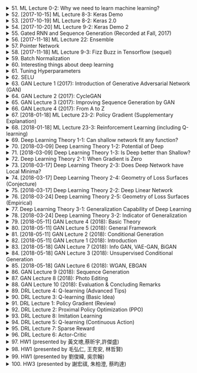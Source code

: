 <details>
<summary>51. ML Lecture 0-2: Why we need to learn machine learning?</summary><br>

<a href="https://www.youtube.com/watch?v=On1N8u1z2Ng" target="_blank">
    <img src="https://img.youtube.com/vi/On1N8u1z2Ng/maxresdefault.jpg" 
        alt="[Youtube]" width="200">
</a>


</details>

<details>
<summary>52. [2017-10-15] ML Lecture 8-3: Keras Demo</summary><br>

<a href="https://www.youtube.com/watch?v=L8unuZNpWw8" target="_blank">
    <img src="https://img.youtube.com/vi/L8unuZNpWw8/maxresdefault.jpg" 
        alt="[Youtube]" width="200">
</a>

# 文章整理：人工智慧深度學習入門與挑戰

## 核心主題
- **深度學習入門**：文章主要介紹了深度學習的基本概念和應用，特別是通過手寫數字辨識的簡單案例來展示深度學習的實際操作。
- **Keras框架簡介**：使用Keras框架搭建神經網路模型，強調其易用性和快速開發的特點。

## 主要觀念
1. **深度學習的核心價值**：
   - 深度學習適合處理大型數據集和複雜模式識別任務。
   - 通過多層神經網路結構，能夠自動提取高級特徵。

2. **Keras框架優勢**：
   - 簡單易用：提供高級API，降低深度學習門檻。
   - 快速開發：適合快速原型設計和 experimentation。

3. **手寫數字辨識案例**：
   - 使用MNIST數據集進行訓練和評估。
   - 展示了模型搭建、訓練和評價的基本流程。

## 問題原因
1. **初學者常見挑戰**：
   - 模型表現不佳：最初模型的驗證accuracy僅為10%，接近隨機猜測水平。
   - 網路結構設計不合理：初始模型深度不足，層數過少。
   - 調參困難：學習率、:hidden_units等超參數選擇不當。

2. **常見錯誤與局限**：
   - 忽略正則化：導致模型過擬合或欠擬合。
   - 網路結構設計不合理：層數不足，影響模型表達能力。
   - 評估方法不科學：未使用交叉驗證等更可靠的評估值。

## 解決方法
1. **改善網路結構**：
   - 增加隱藏層數，提升模型深度。
   - 使用Batch Normalization等技術優化訓練過程。

2. **合理調參**：
   - 選擇適當的學習率和(hidden_units)。
   - 引入Dropout等正則化方法防止過擬合。

3. **科學評估**：
   - 使用交叉驗證等更可靠的模型評估值。
   - 仔細分析損失函數變化，確保模型訓練效果。

## 結論
1. **深度學習的潛力與挑戰**：
   - 深度學習在模式識別領域具有巨大潛力。
   - 初學者需要克服技術門檻和實踐經驗不足等困難。

2. **持續改進建議**：
   - 開始於簡單案例，逐步掌握核心概念。
   - 多進行 experimentation，累積調參經驗。
   - 學習更先進的模型架構和訓練技巧。

3. **未來學習方向**：
   - 探索更複雜的模型結構，如卷積神經網路（CNN）。
   - 學習深度學習的理論基礎，如Optimizer、Activation Function等。
   - 練習實際項目，提升問題分析和解決能力。
</details>

<details>
<summary>53. [2017-10-19] ML Lecture 8-2: Keras 2.0</summary><br>

<a href="https://www.youtube.com/watch?v=5BJDJd-dzzg" target="_blank">
    <img src="https://img.youtube.com/vi/5BJDJd-dzzg/maxresdefault.jpg" 
        alt="[Youtube]" width="200">
</a>

### 小節歸納

#### 核心主題
- 神經網路在手寫數字辨識中的應用。
- 使用 Keras 搭建和訓練神經網路模型。

#### 主要觀念
1. **模型結構**：
   - 使用多層感知機（MLP）架構，包含輸入層、隱藏層和輸出層。
   - 輸入層接受 784 維向量（28x28 圖像），輸出層有 10 個神經元對應 0-9 的數字。

2. **訓練過程**：
   - 使用訓練數據（training data）進行模型訓練。
   - 訓練目標是使模型學習到將 입력向量映射到正確的數字標籤。

3. **數據表示**：
   - 輸入數據為一維向量，大小為 (number of examples, 784)。
   - 標籤數據為獨熱編碼（one-hot encoding），大小為 (number of examples, 10)，每個樣本只有一個位置為 1，對應其數字類別。

#### 問題原因
- 手寫數字辨識需要模型學習複雜的圖像特徵。
- 需要確保模型能夠有效地從數據中提取這些特徵並分類。

#### 解決方法
1. **模型設計**：
   - 選擇合適的神經網路架構，如多層感知機（MLP）。
   - 使用適當的激活函數（如ReLU）和損失函數（如交叉熵損失）。

2. **數據預處理**：
   - 將圖像展平為一維向量。
   - 將標籤轉換為獨熱編碼格式以適應模型輸出。

3. **訓練與評估**：
   - 使用訓練數據進行模型訓練，並定期評估模型在測試數據上的表現。
   - 通過損失值和 accuracy 等指標來衡量模型性能。

#### 優化方式
1. **超參數調優**：
   - 選擇合適的學習率（learning rate）。
   - 調整神經網路層數和 neurons 數量以優化模型性能。

2. **正則化技術**：
   - 使用正規化或dropout來防止過度擬合。

3. **數據增強**：
   - 對訓練數據進行 augmentation（如旋轉、翻轉）以增加數據多樣性，提升模型泛化能力。

#### 結論
- 通過適當的模型設計和數據處理，神經網路能夠有效完成手寫數字辨識任務。
- 模型在訓練後可以儲存起來，用於實際應用中的預測。
- 使用evaluation和predict功能可分別評估模型性能和進行線上預測。
</details>

<details>
<summary>54. [2017-10-20] ML Lecture 9-2: Keras Demo 2</summary><br>

<a href="https://www.youtube.com/watch?v=Ky1ku1miDow" target="_blank">
    <img src="https://img.youtube.com/vi/Ky1ku1miDow/maxresdefault.jpg" 
        alt="[Youtube]" width="200">
</a>

### 核心主題：人工智慧模型在MNIST數據集上的訓練與優化

---

#### 主要觀念：
1. **模型結構**：使用簡單的神經網路結構（如多層感知機）來處理MNIST手寫數字分類任務。
2. **數據特性**：MNIST數據集具有平衡且清潔的特徵，適合用於示範基本的人工智慧技術。
3. **性能指標**：模型在訓練集和測試集上的正確率用於評估其泛化能力。

---

#### 問題原因：
1. **過度擬合（Overfitting）**：模型在訓練數據上表現極佳，但在測試數據上性能大幅下降。
2. **不平衡的訓練與測試性能**：訓練集和測試集之間存在性能 mismatch，表明模型缺乏泛化能力。

---

#### 解決方法：
1. **正規化技術（Dropout）**：
   - 在隱藏層後加入_dropout_層，以降低過度擬合的可能性。
   - Dropout rate設置為0.7，用於限制_neurons_的相關性並提升模型的泛化能力。

2. **優化算法（AdamOptimizer）**：
   - 使用Adam優化器加速訓練過程，提高學習效率。
   - 相對於常規SGD，Adam在訓練初期階段顯著提升了性能。

3. **數據增強（加入Noise）**：
   - 在測試數據上故意添加隨機噪聲，用於模擬真實世界中的數據不確定性。
   - 通過此方法評估模型的魯棒性。

---

#### 優化方式：
1. **學習率調整**：在訓練過程中動態調整 learning rate，以平衡收斂速度和穩定性。
2. **	layer size 設計**：適當增加隱藏層大小，提升模型 capacity。
3. **批量規範化（Batch Normalization）**：在某些情況下可進一步優化模型性能。

---

#### 結論：
1. 適當引入_dropout_技術可以有效降低過度擬合，但會稍微影響訓練過程中的性能。
2. 使用Adam優化器顯著提升了training efficiency和model generalizability。
3. 模型在加入_noise_後的測試數據上表現有所提升，但仍需進一步優化以達到更好的 robustness。

---

#### 總結：
本文通過實驗展示了多種常見的人工智慧技術在MNIST分類任務中的應用效果。結果表明，結合_dropout_、AdamOptimizer和數據增強等方法可以有效改善模型性能，但依然需要根據具體任務需求進一步調優。
</details>

<details>
<summary>55. Gated RNN and Sequence Generation (Recorded at Fall, 2017)</summary><br>

<a href="https://www.youtube.com/watch?v=T8mGfIy9dWM" target="_blank">
    <img src="https://img.youtube.com/vi/T8mGfIy9dWM/maxresdefault.jpg" 
        alt="[Youtube]" width="200">
</a>


</details>

<details>
<summary>56. [2017-11-18] ML Lecture 22: Ensemble</summary><br>

<a href="https://www.youtube.com/watch?v=tH9FH1DH5n0" target="_blank">
    <img src="https://img.youtube.com/vi/tH9FH1DH5n0/maxresdefault.jpg" 
        alt="[Youtube]" width="200">
</a>

### 文章整理： ensemble methods in machine learning

#### 1. 核心主題
- **Ensemble Learning**: 利用多個學習器（模型）的集體智慧來提升整體性能。
- **STACKING、BOOSTING、BAGGING**等集成技術在機器學習中的應用。

#### 2. 主要觀念
- **STACKING (堆疊)**:
  - 將多個基模型的輸出作為高級模型的輸入，形成分層結構。
  - 基模型可以是任何類型的學習器，如 Decision Trees、Neural Networks 等。
  - 最後一層通常使用簡單的分類器（如 Logistic Regression）來整合各基模型的結果。

- **BOOSTING**:
  - 通過迭代提升弱學習器的性能，最終形成強大learner。
  - 每次迭代根據前一次分類錯誤的樣本調整權重，逐步改進模型。
  - Adaboost 是一種常見的Boosting算法。

- **BAGGING (包裝)**:
  - 使用_bootstrapping_技術生成多個訓練數據集，並基於每個數據集訓練一個基模型。
  - 最後通過投票或平均的方式來決定最終結果。
  - 主要用於降低過度擬合和提升模型的泛化能力。

#### 3. 問題與挑戰
- **Base Learners 的性能**:
  - 基模型可能存在性能差異，甚至有些模型可能表現不佳或完全失效。
  
- **數據分配問題**:
  - 在STACKING中，若基模型過度擬合訓練數據，可能影響最終分類器的性能。

#### 4. 解決方法與優化方式
- **STACKING 的改進**:
  - 將訓練數據集分為多個部分，一部分用於訓練基模型，另一部分用於訓練最終的整合分類器。
  - 這樣可以避免最終分類器過度依賴基模型的性能。

- **BOOSTING 的優化**:
  - 確定適當的學習速率（learning rate）和弱learner數量，防止模型過度擬合。
  - 使用正規化技術來控制模型複雜度。

- **BAGGING 的改進**:
  - 增加訓練數據集的多樣性，確保每個基模型都能夠捕獲不同的特徵信息。
  - 結合其他集成方法（如STACKING）進一步提升性能。

#### 5. 啟發與結論
- **Adaboost 的啟示**:
  - Adaboost 可以被看作是一種Gradient Descent算法，通過反覆調整模型權重來最優化解題。
  
- **STACKING 的實用性**:
  - 在多團隊或多模型的情況下，STACKING 可以有效整合各個模型的結果，提升整體性能。
  
- **ensemble方法的靈活性**:
  - 集成學習方法具有高度的靈活性，可以根據不同的任務和數據特性進行調整和優化。

#### 6. 總結
Ensemble Learning 是機器學習中一項重要的技術，通過將多個基模型的結果整合起來，往往能夠顯著提升模型的性能和泛化能力。STACKING、BOOSTING 和 BAGGING 分別從不同角度提供了有效的集成方案，而 Adaboost 則展示了如何通過.gradient descent的方式來優化ensemble模型。STACKING 的實用性在於它可以有效地整合各個模型的結果，特別是在團隊合作或多模型的情況下，這對於提升最終性能具有重要意義。
</details>

<details>
<summary>57. Pointer Network</summary><br>

<a href="https://www.youtube.com/watch?v=VdOyqNQ9aww" target="_blank">
    <img src="https://img.youtube.com/vi/VdOyqNQ9aww/maxresdefault.jpg" 
        alt="[Youtube]" width="200">
</a>


</details>

<details>
<summary>58. [2017-11-18] ML Lecture 9-3: Fizz Buzz in Tensorflow (sequel)</summary><br>

<a href="https://www.youtube.com/watch?v=F1vek6ULo9w" target="_blank">
    <img src="https://img.youtube.com/vi/F1vek6ULo9w/maxresdefault.jpg" 
        alt="[Youtube]" width="200">
</a>

### 核心主題
- 人工智慧在Fizz Buzz問題上的應用。
- 探討深度學習模型在模式識別任務中的表現。

### 主要觀念
1. **硬訓練（Hard Training）**：指將看似不能訓練的任務通過訓練方法來實現。
2. **Fizz Buzz задача**：一個簡單的程式問題，要求根據數字的整除性輸出特定字符串。
3. **深度學習模型**：使用TensorFlow和神經網絡架構解決Fizz Buzz問題。

### 問題原因
- 原始模型（10個輸入單元、100個隱藏層單元）在訓練集上的準確率僅爲76%，未能有效擬合數據。
- 模型的容量不足，無法充分學習複雜的模式。

### 解決方法
1. **增加網絡容量**：將隱藏層單元數從100增加到1000，提升模型的學習能力。
2. **調整訓練參數**：使用Adam優化器和Softmax激活函數，確保模型能夠更好地擬合數據。

### 優化方式
- 通過增加網絡層數或單元數來提高模型的複雜度，使其能夠捕捉更細微的數據特徵。
- 使用適當的訓練策略（如交叉驗證）進一步優化模型性能。

### 結論
1. **初始模型表現有限**：原始深度學習模型在處理Fizz Buzz問題時表現出較低的準確率，表明其結構可能過於簡單。
2. **網絡容量的重要性**：通過增加隱藏層單元數，模型能夠顯著提升準確率至100%，證明了網絡容量對任務適應性的影響。
3. **深度學習的有效性**：儘管看似簡單的任務可以通過複雜的模型解決，但選擇合適的架構和參數是關鍵。

### 參考資料
- 文章提供了一個使用TensorFlow實現的簡單神經網絡結構，展示了如何通過調整模型結構來提高性能。
</details>

<details>
<summary>59. Batch Normalization</summary><br>

<a href="https://www.youtube.com/watch?v=BZh1ltr5Rkg" target="_blank">
    <img src="https://img.youtube.com/vi/BZh1ltr5Rkg/maxresdefault.jpg" 
        alt="[Youtube]" width="200">
</a>


</details>

<details>
<summary>60. Interesting things about deep learning</summary><br>

<a href="https://www.youtube.com/watch?v=1KElr75pHdQ" target="_blank">
    <img src="https://img.youtube.com/vi/1KElr75pHdQ/maxresdefault.jpg" 
        alt="[Youtube]" width="200">
</a>


</details>

<details>
<summary>61. Tuning Hyperparameters</summary><br>

<a href="https://www.youtube.com/watch?v=kyX29rUntjM" target="_blank">
    <img src="https://img.youtube.com/vi/kyX29rUntjM/maxresdefault.jpg" 
        alt="[Youtube]" width="200">
</a>


</details>

<details>
<summary>62. SELU</summary><br>

<a href="https://www.youtube.com/watch?v=1WPjVpwJ88I" target="_blank">
    <img src="https://img.youtube.com/vi/1WPjVpwJ88I/maxresdefault.jpg" 
        alt="[Youtube]" width="200">
</a>


</details>

<details>
<summary>63. GAN Lecture 1 (2017): Introduction of Generative Adversarial Network (GAN)</summary><br>

<a href="https://www.youtube.com/watch?v=G0dZc-8yIjE" target="_blank">
    <img src="https://img.youtube.com/vi/G0dZc-8yIjE/maxresdefault.jpg" 
        alt="[Youtube]" width="200">
</a>


</details>

<details>
<summary>64. GAN Lecture 2 (2017): CycleGAN</summary><br>

<a href="https://www.youtube.com/watch?v=9N_uOIPghuo" target="_blank">
    <img src="https://img.youtube.com/vi/9N_uOIPghuo/maxresdefault.jpg" 
        alt="[Youtube]" width="200">
</a>


</details>

<details>
<summary>65. GAN Lecture 3 (2017): Improving Sequence Generation by GAN</summary><br>

<a href="https://www.youtube.com/watch?v=Adi54-wp8Qk" target="_blank">
    <img src="https://img.youtube.com/vi/Adi54-wp8Qk/maxresdefault.jpg" 
        alt="[Youtube]" width="200">
</a>


</details>

<details>
<summary>66. GAN Lecture 4 (2017):  From A to Z</summary><br>

<a href="https://www.youtube.com/watch?v=dFwesaqC_Wo" target="_blank">
    <img src="https://img.youtube.com/vi/dFwesaqC_Wo/maxresdefault.jpg" 
        alt="[Youtube]" width="200">
</a>


</details>

<details>
<summary>67. [2018-01-18] ML Lecture 23-2: Policy Gradient (Supplementary Explanation)</summary><br>

<a href="https://www.youtube.com/watch?v=y8UPGr36ccI" target="_blank">
    <img src="https://img.youtube.com/vi/y8UPGr36ccI/maxresdefault.jpg" 
        alt="[Youtube]" width="200">
</a>

### 文章重點整理

#### 核心主題
文章圍繞強化學習（Reinforcement Learning）中的策略梯度方法展開討論，特別是將強化學習問題轉化為分類問題進行處理的方式。

#### 主要觀念
1. **策略梯度方法**：通過最大化期望獎賞來更新策略網絡參數。
2. **分類問題的轉化**：將強化學習中的每個狀態-行動對視為一筆分類數據，並給其加權.reward(τⁿ)。
3. **批量訓練與在線訓練**：強調了強化學習中數據收集和模型訓練的反覆迭代特性。

#### 問題原因
1. **\data dependencies**: 狡猾的策略網絡可能過早鎖定優行動，影響探索效率。
2. **\data imbalance**: 不同獎賞值的數據對模型更新的影響不均衡。

#### 解決方法
1. **加權分類**：將每筆數據按其reward值進行加權，以反映其重要性。
2. **批量訓練**：定期收集數據後集中訓練模型，避免\data dependencies並提高學習效率。

#### 優化方式
1. **_reward weighting**: 根據獎勵值調整數據的影響力，確保高獎勵數據對模型更新起更大作用。
2. **_data augmentation**: 通過複製數據來增加低獎勵數據的代表性，平衡數據分布。

#### 理論支持
- **策略梯度**：利用概率梯度法最大化期望獎賞。
- **分類框架**：將強化學習問題重新表述為加權分類任務，借鑒分類算法進行處理。

#### 實現方法
1. **數據收集**: 在每一個_episode_中收集狀態和行動對，並記錄相應的_reward_值。
2. **數據加權**: 對每筆數據按照其_reward_值進行加權。
3. **模型訓練**: 使用加權數據批量訓練策略網絡，然後再利用更新後的網絡進行新一輪數據收集。

#### 結論
1. **方法可行性**：將強化學習問題轉化為分類問題是可行的，並且可以利用現有的深度學習框架（如Keras）實現。
2. **優勢**: 通過加權和批量訓練，可以有效提高策略網絡的學習效率和性能。
3. **挑戰**: 強化學習需要反覆迭代數據收集和模型訓練，這增加了計算開銷，但現代計算資源可以充分支撐其實現。

---

### 總結
文章提出了一種將強化學習問題轉化為加權分類問題的方法，詳細探討了其核心思想、實現步驟及優化策略。該方法利用現有深度學習框架，通過數據加權和批量訓練提高了學習效率，展示了強化學習在實際應用中的可行性和有效性。
</details>

<details>
<summary>68. [2018-01-18] ML Lecture 23-3: Reinforcement Learning (including Q-learning)</summary><br>

<a href="https://www.youtube.com/watch?v=2-JNBzCq77c" target="_blank">
    <img src="https://img.youtube.com/vi/2-JNBzCq77c/maxresdefault.jpg" 
        alt="[Youtube]" width="200">
</a>

### 文章整理：Inverse Reinforcement Learning（逆向強化學習）及其應用

#### 一、核心主題
- **逆向強化學習**：通過觀察專家的行爲，推斷出獎勵函數，並指導智能體學習最優策略。
- **GAN類比**：將逆向強化學習與生成對抗網絡（GAN）進行類比，解釋其工作原理。

#### 二、主要觀念
1. **專家行爲的利用**：
   - 專家通過與環境互動產生軌跡（trajectory），這些軌跡反映了專家的決策策略。
2. **獎勵函數的學習**：
   - 獎勵函數的設計目標是使得專家的行爲得分高於智能體，類似於「先射箭，再畫靶」的過程。
3. **智能體的改進**：
   - 智能體基於學習到的獎勵函數不斷調整自身行爲，以最大化獎勵分數。

#### 三、問題原因
- **獎勵函數的缺失**：傳統強化學習需要明確的獎勵函數，但在許多實際場景中難以定義。
- **專家行爲的複雜性**：專家行爲可能涉及複雜的策略和決策過程，直接模擬或複製具有挑戰性。

#### 四、解決方法
1. **逆向強化學習框架**：
   - 通過觀察專家的行爲軌跡，推斷出獎勵函數。
2. **GAN類比的應用**：
   - 將智能體（actor）與生成器（generator）、獎勵函數與判別器（discriminator）進行對應，利用對抗訓練的方法改進智能體行爲。

#### 五、優化方式
1. **迭代優化**：
   - 不斷更新獎勵函數和智能體策略，使得智能體的行爲逐步逼近專家水平。
2. **反饋機制**：
   - 利用獎勵函數的反饋，指導智能體調整行爲，確保其得分低於專家。

#### 六、結論
- 逆向強化學習提供了一種有效的替代方法，特別是在無法明確定義獎勵函數的情況下。
- 通過與GAN的類比，展示了該方法在實際應用中的潛力和可行性。
- 結合專家行爲數據和迭代優化過程，可以有效提升智能體的學習效果。

#### 七、附錄
- **圖表建議**：
  - 添加GAN和逆向強化學習的工作流程圖，以清晰展示其相似性。
  - 添加伯克利研究團隊的實驗結果圖表，展示逆向強化學習在機器人行爲學習中的應用效果。
</details>

<details>
<summary>69. Deep Learning Theory 1-1: Can shallow network fit any function?</summary><br>

<a href="https://www.youtube.com/watch?v=KKT2VkTdFyc" target="_blank">
    <img src="https://img.youtube.com/vi/KKT2VkTdFyc/maxresdefault.jpg" 
        alt="[Youtube]" width="200">
</a>


</details>

<details>
<summary>70. [2018-03-09] Deep Learning Theory 1-2: Potential of Deep</summary><br>

<a href="https://www.youtube.com/watch?v=FN8jclCrqY0" target="_blank">
    <img src="https://img.youtube.com/vi/FN8jclCrqY0/maxresdefault.jpg" 
        alt="[Youtube]" width="200">
</a>

### 清理與分析文章重點

此篇文章主要探討深度學習（Deep Learning）與淺層學習（Shallow Learning）在函數擬合（Function Fitting）任務中的差異。文章通過具體案例與理論分析，展示了深度網絡在特定情況下的優勢，並引發對淺層網絡能力的反思。

---

### 核心主題

- **深度學習 vs. 樺層學習**  
  探討深度網絡與淺層網絡在函數擬合任務中的性能差異。
  
- **函數擬合問題**  
  研究如何通過不同架構的神經網絡來實現對特定函數（如二次函數）的逼近。

---

### 主要觀念

- **淺層網絡的局限性**  
  淺層網絡在擬合某些複雜函數時，需要大量的神經元（_neurons_），其數量與誤差呈反比關係。例如，在擬合 \( y = x^2 \) 的情況下，淺層網絡所需的神經元數量為 \( O(1/\sqrt{\epsilon}) \)，其中 \( \epsilon \) 是可接受的誤差。

- **深度網絡的優勢**  
  深度網絡通過多層疊加（_stacked layers_）的方式，能夠用更少的參數實現對同一函數的逼近。例如，在同樣的任務中，深度網絡所需的神經元數量為 \( O(\log(1/\sqrt{\epsilon})) \)，比淺層網絡效率更高。

- **理論與實踐的差距**  
  文章指出，上述分析主要是基於理論上的構造方法（_constructive methods_），並不代表實際訓練中淺層網絡的最佳性能。可能存在某些情況下，淺層網絡也能夠高效地完成任務。

---

### 問題原因

- **淺層網絡的能力限制**  
  淺層網絡在處理非線性函數時，需要大量的隱藏層（_hidden layers_）來逼近目標函數，這導致其參數需求量大，計算成本高。

- **深度網絡的 expressive power**  
  深度網絡通過多層疊加增強了表示能力（_expressive power_），能夠用更少的參數實現對複雜函數的擬合。

---

### 解決方法

- **理論分析**  
  通過信息論（_information theory_）與逼近論（_approximation theory_）等工具，分析不同網絡架構在函數擬合任務中的表現。

- **實驗驗證**  
  需要進一步的實驗來驗證淺層網絡在最佳狀態下是否能夠超越深度網絡。

---

### 優化方式

- **網絡架構優化**  
  設計更高效的 network architectures，如使用卷積神經網絡（_CNNs_）或圖 neural networks（_GNNs_），來進一步提升淺層網絡的性能。

- **訓練算法改進**  
  研究更有效的訓練方法（如遷移學習 _transfer learning_ 或自監督學習 _self-supervised learning_），以幫助淺層網絡更好地逼近目標函數。

---

### 結論

- **深度網絡的優越性**  
  在理論上，深度網絡在某些任務中能夠用更少的參數實現更高的精度。例如，在擬合二次函數的情況下，深度網絡所需的神經元數量比淺層網絡少得多。

- **淺層網絡的潛力**  
  雖然目前的分析顯示淺層網絡在某些情況下表現較差，但不能排除其在最佳訓練策略下的優異性能。未來的研究應該更加注重淺層網絡的最佳化與實際應用。

- **進一步研究方向**  
  接下來需要通過實驗來驗證淺層網絡在最佳狀態下的能力，並探索如何通過網絡架構與算法的改進來彌平深度與淺層網絡之間的性能差距。
</details>

<details>
<summary>71. [2018-03-09] Deep Learning Theory 1-3: Is Deep better than Shallow?</summary><br>

<a href="https://www.youtube.com/watch?v=qpuLxXrHQB4" target="_blank">
    <img src="https://img.youtube.com/vi/qpuLxXrHQB4/maxresdefault.jpg" 
        alt="[Youtube]" width="200">
</a>

# 文章重點整理

## 核心主題  
文章探討深度_learning_（Deep Learning）相對於淺層_learning_（Shallow Learning）在模型訓練和函數擬合方面的優勢，特別是在處理複雜 함수時的表現差異。

---

## 主要觀念  
1. **深度與淺層學習的對比**：  
   - 深度學習模型具有多個隱藏層，能夠捕獲數據中的高級特徵。  
   - 淺層學習模型通常只有一到兩層，擬合能力有限，特別是在處理非線性複雜 함수時表現不佳。  

2. **函數擬合能力**：  
   - 深度學習在擬合高度非線性和結構化的數據時具有顯著優勢。  
   - 淺層學習在簡單的線性或低複雜度函數上表現足夠，但面對高維或高曲率數據時效果有限。

3. **實驗結果**：  
   - 使用淺層網絡（如兩層）擬合球狀數據集時，無論寬度如何增加，模型性能改善不明顯。  
   - 深度網絡（如三層）即使在窄.Width下也能有效降低錯誤率。

---

## 問題原因  
1. **函數複雜性**：  
   - 淺層學習模型無法有效表達高維或高度非線性的數據結構，導致擬合能力受限。  

2. **模型容量限制**：  
   - 淺層網絡的深度不足，限制了其捕獲數據中多級特徵的能力。  

---

## 解決方法  
1. **增加網絡深度**：  
   - 使用更深的網絡架構（如三層及以上）來提高模型表達能力。  

2. **適當調整網絡寬度**：  
   - 在確保深度的前提下，合理設計網絡寬度以平衡計算資源和模型性能。  

3. **利用 compositional structure**：  
   - 針對具有 compositional（組合式）結構的函數，深度學習能更有效地表達其特性。  

---

## 結論  
1. 深度學習在擬合複雜函數時具備顯著優勢，尤其是在數據具有高維或高度非線性特性時。  
2. 淺層學習適合簡單的線性或低複雜度任務，但無法有效處理更複雜的數據模式。  
3. 深度學習模型的性能提升往往伴隨著深度的增加和適當的寬度設計。  

---

## 優化方式  
1. **網絡架構設計**：選擇合適的深度和.Width來平衡模型容量與計算效率。  
2. **數據特性分析**：根據數據的複雜性（如高維、曲率等）選擇適合的學習方法。  
3. **實驗驗證**：通過實驗驗證不同網絡架構在特定任務中的性能表現，以指導模型設計。  

--- 

以上為文章的核心內容整理，強調了深度學習在函數擬合方面的優越性及其應用條件。
</details>

<details>
<summary>72. Deep Learning Theory 2-1: When Gradient is Zero</summary><br>

<a href="https://www.youtube.com/watch?v=XSdkBG6Vvr0" target="_blank">
    <img src="https://img.youtube.com/vi/XSdkBG6Vvr0/maxresdefault.jpg" 
        alt="[Youtube]" width="200">
</a>


</details>

<details>
<summary>73. [2018-03-17] Deep Learning Theory 2-3: Does Deep Network have Local Minima?</summary><br>

<a href="https://www.youtube.com/watch?v=NmelPQkUark" target="_blank">
    <img src="https://img.youtube.com/vi/NmelPQkUark/maxresdefault.jpg" 
        alt="[Youtube]" width="200">
</a>

### 一、核心主題

1. **ReLU 神經網路與深度學習中的局部最小值問題**  
   文章探討了使用 ReLU 濎振函數的神經網路在訓練過程中可能遇到的局部最小值問題，並分析了其原因及影響。

2. **初始化對訓練效果的影響**  
   初期的研究表明，若將神經網路的初始權重設定在 ReLU 函數的「盲點」（即輸出為零的區域），會導致模型無法有效學習，進一步影響訓練效果。

3. **數據分佈與模型容量對局部最小值的影響**  
   文章通過實驗表明，數據分佈的複雜性以及模型參數量的多少會顯著影響訓練過程中是否陷入局部最小值。

### 二、主要觀念

1. **ReLU 函數的特性及其局限性**  
   ReLU 濎振函數在非線性特性和計算效率方面具有優勢，但其「盲點」現象可能導致神經元失效，限制了模型的學習能力。

2. **局部最小值的存在性與影響**  
   在特定的初始化和數據分佈下，深度學習模型容易陷入局部最小值，影響最終的模型性能。

3. **模型過參數化的作用**  
   增加模型的參數量（即過參數化）可以在一定程度上降低陷入局部最小值的概率，提升模型找到全局最優解的可能性。

### 三、問題原因

1. **初始化策略不佳**  
   若初始權重被設定在 ReLU 函數的盲點附近，會導致神經元無法有效地傳遞梯度，妨礙學習過程。

2. **數據分佈的複雜性不足**  
   在簡單的數據分佈下，模型可能缺乏足夠的激勵來逃脫局部最小值，特別是當模型具有多餘參數時。

3. **模型設計與訓練算法的相互作用**  
   模型的架構特性（如深度、非線性）以及訓練算法（如梯度下降）共同作用，導致局部最小值的普遍存在。

### 四、解決方法

1. **改進初始化策略**  
   選擇適合 ReLU 函數的初始化方法（如 He 初始化或 Xavier 初始化），避免初始權重落在盲點附近。

2. **增加模型容量**  
   通過增加神經網路的參數量，使其具有過參數化的特性，降低陷入局部最小值的概率。

3. **優化訓練算法**  
   使用更高效的訓練算法（如 Adam、Adagrad）或引入正規化技術（如 Batch Normalization），提升模型逃脫局部最小值的能力。

### 五、實驗結果與結論

1. **局部最小值的可檢測性**  
   文章通過多次實驗表明，即便在具有多餘參數的情況下，局部最小值依舊可能存在，但其發生的概率顯著降低。

2. **數據分佈的重要性**  
   複雜的數據分佈和足夠的模型容量能夠有效減少訓練過程中陷入局部最小值的可能性。

3. **未來研究方向**  
   亟需建立一套完整的理論框架，用以解釋和預測在不同條件下深度學習模型是否會陷入局部最小值，為實際應用提供指導。
</details>

<details>
<summary>74. [2018-03-17] Deep Learning Theory 2-4: Geometry of Loss Surfaces (Conjecture)</summary><br>

<a href="https://www.youtube.com/watch?v=_VuWvQUMQVk" target="_blank">
    <img src="https://img.youtube.com/vi/_VuWvQUMQVk/maxresdefault.jpg" 
        alt="[Youtube]" width="200">
</a>

---

# 文章分段整理

## 學術主題

1. **深度學習模型的損失表面（Loss Surface）分析**  
   探討深度學習模型在訓練過程中遇到的損失表面特性，包括局部最小值、鞍點等。

2. **多層神經網絡的訓練動力學**  
   研究多層神經網絡在訓練過程中的動力學行爲，特別是優化算法在損失表面上的移動路徑。

3. **全局最優與局部最優的分界**  
   探討深度學習模型是否能夠在足夠大的網絡規模下找到全局最優解，以及鞍點對優化的影響。

---

## 主要觀念

1. **損失表面的特性**  
   - 深度學習模型的損失表面存在大量的局部最小值和鞍點。  
   - 鞍點是優化過程中常見的障礙，可能導致梯度下降算法陷入停滯。

2. **網絡規模對訓練結果的影響**  
   - 網絡規模越大，損失表面的特性越集中，局部最小值的損失值趨於一致。  
   - 大型網絡可能更容易找到接近全局最優的解。

3. **物理模型的類比**  
   - 將深度學習模型與自旋玻璃（Spin-Glass）模型進行類比，試圖通過物理系統的研究成果推斷神經網絡的行爲。

---

## 問題原因

1. **損失表面的複雜性**  
   - 深度學習模型的損失表面存在大量局部最小值和鞍點，增加了優化算法找到全局最優解的難度。

2. **鞍點的影響**  
   - 鞍點是優化過程中的常見障礙，可能導致梯度下降算法陷入停滯或收斂至局部最小值。

3. **早期研究的不足**  
   - 早期研究缺乏嚴格的數學證明，主要依賴於物理模型的類比和假設。

---

## 解決方法

1. **利用大型網絡的特性**  
   - 增加網絡規模，使得損失表面趨向於更集中，從而更容易找到接近全局最優的解。

2. **改進優化算法**  
   - 通過設計新的優化算法（如動量法、Adam等），提升在鞍點附近逃離的能力，加速收斂至更優解。

3. **理論證明與實驗驗證**  
   - 通過數學理論嚴格證明損失表面的特性，並結合實驗驗證，爲深度學習模型的優化提供可靠的指導。

---

## 結論

1. **損失表面的集中性**  
   - 隨着網絡規模的增大，損失表面的特性趨向於更集中，局部最小值的損失值趨於一致。  
   - 這一現象表明大型深度學習模型可能更容易找到接近全局最優解。

2. **理論與實驗的結合**  
   - 通過理論分析和實驗驗證，可以更好地理解深度學習模型的損失表面特性，爲優化算法的設計提供依據。
</details>

<details>
<summary>75. [2018-03-17] Deep Learning Theory 2-2: Deep Linear Network</summary><br>

<a href="https://www.youtube.com/watch?v=0O6nYRC7GeY" target="_blank">
    <img src="https://img.youtube.com/vi/0O6nYRC7GeY/maxresdefault.jpg" 
        alt="[Youtube]" width="200">
</a>

# 文章重點整理

## 核心主題
- **深度線性網絡（Deep Linear Networks）**：探討其在訓練過程中是否存在局部最小值的問題。
- **非凸優化問題**：分析深度學習模型中的非凸特性及其對優化的影響。

## 主要觀念
1. **深度線性網絡的特性**：
   - 深度線性網絡雖然是非凸的，但可以通過特定條件下的證明，確保其不存在「差的鞍點」（poor saddle points），從而保證優化過程的有效性。
   
2. **局部最小值的存在性**：
   - 在深度線性網絡中，儘管模型是非凸的，但通過合理的結構設計和初始化策略，可以避免陷入高維空間中的不良局部極小值。

## 問題原因
- **非凸性帶來的挑戰**：
  - 非凸優化問題可能導致算法在訓練過程中陷入局部最小值或鞍點，影響模型的收斂性和性能。
  
- **深度網絡的複雜結構**：
  - 深度網絡的多層結構容易產生複雜的優化 landscape，包括多種類型的極小值和鞍點，增加了優化的難度。

## 解決方法
1. **初始化策略**：
   - 使用合理的權重初始化方法（如 Xavier 初始化或 He 初始化），避免初始梯度消失或爆炸問題，有助於模型順利收斂。
   
2. **網絡結構設計**：
   - 通過增加網絡層數或調整神經元數量，優化網絡結構，減少不良鞍點的出現。

3. **優化算法的選擇與調優**：
   - 使用Adam、SGD等優化器，並適當調整學習率和動量參數，提高優化過程中的收斂效率。

## 結論
- **深度線性網絡的優勢**：
  - 深度線性網絡在適當的條件下可以避免局部最小值，具有良好的全局優化特性。
  
- **未來研究方向**：
  - 進一步研究非線性深度網絡的優化特性，探索更通用的優化方法和理論框架，以應對實際應用中的複雜問題。
</details>

<details>
<summary>76. [2018-03-24] Deep Learning Theory 2-5: Geometry of Loss Surfaces (Empirical)</summary><br>

<a href="https://www.youtube.com/watch?v=XysGHdNOTbg" target="_blank">
    <img src="https://img.youtube.com/vi/XysGHdNOTbg/maxresdefault.jpg" 
        alt="[Youtube]" width="200">
</a>

### 文章整理：深度學習模型訓練中的動態行為分析

#### 1. 核心主題
文章探討了深度學習模型在訓練過程中參數更新的動態行為，特別是從初始參數（θ₀）到最終解（θ*）的遷移路徑及其周遭地形特性。

#### 2. 主要觀念
- **參數遷移路徑**：在高維空間中，模型訓練通常不會沿直線遷移到達目標點，而是呈現出曲折、迂迴的路徑。
- **局部最小值的存在性**：實驗表明，在某些情況下，可能存在局部最小值，但很難觀察到大量崎嶇地形特徵。
- **解析度與地形結構**：高解析度分析顯示，訓練路徑周圍存在一些高低起伏，暗示局部最小值的可能性。

#### 3. 問題原因
- **高維空間的複雜性**：深度學習模型參數維度高，導致地形結構不易直接觀察。
- **遷移路徑的不規則性**：遷移路徑受到_optimizer_算法（如梯度下降）的影響，可能避開某些崎嶇地形。

#### 4. 解決方法
- **一維分析**：通過投影到某一維度來觀察遷移路徑的平坦性。
- **殘差分析**：引入殘差概念，衡量訓練路徑與目標路徑的偏差。
- **多維度分析**：研究不同初始化條件下的遷移路徑及其地形特徵。

#### 5. 優化方式
- **高解析度分析**：提高解析度以更清晰地觀察地形結構。
- **多網絡深度研究**：探索更深的網絡是否會顯現更多崎嶇地形特徵。

#### 6. 結論
- 深度學習模型訓練路徑通常平坦，局部最小值不易被發現。
- 初步證據表明，某些情況下可能存在局部最小值，但需更高解析度或更深網絡進一步研究。
</details>

<details>
<summary>77. Deep Learning Theory 3-1: Generalization Capability of Deep Learning</summary><br>

<a href="https://www.youtube.com/watch?v=9dtxv4HLq_8" target="_blank">
    <img src="https://img.youtube.com/vi/9dtxv4HLq_8/maxresdefault.jpg" 
        alt="[Youtube]" width="200">
</a>


</details>

<details>
<summary>78. [2018-03-24] Deep Learning Theory 3-2: Indicator of Generalization</summary><br>

<a href="https://www.youtube.com/watch?v=pivB5jEBOQw" target="_blank">
    <img src="https://img.youtube.com/vi/pivB5jEBOQw/maxresdefault.jpg" 
        alt="[Youtube]" width="200">
</a>

# 文章重點整理

## 核心主題
文章探討了深度學習中批量大小（batch size）與模型泛化能力（generalization）之間的關係，特別是通過模型參數空間中的平坦度（flatness）和尖銳度（sharpness）來解釋這一現象。

## 主要觀念
1. **Batch Size的影響**：較大的批量大小可能導致模型在參數空間中找到更尖銳的局部最小值（sharp minima），而較小的批量則傾向於找到更平坦的局部最小值（flat minima）。
2. **平坦度與泛化能力**：較平坦的局部最小值通常對應更好的泛化性能，因爲它們對參數的小變化不太敏感，從而減少了過擬合的風險。
3. **尖銳度與過擬合**：較尖銳的局部最小值可能更容易導致模型過擬合訓練數據，從而降低其在測試數據上的表現。

## 問題原因
1. **Batch Size的選擇**：不當選擇批量大小可能導致模型在優化過程中陷入不理想的局部最小值，影響泛化能力。
2. **Sharpness與Generalization的關係**：傳統觀點認爲平坦的局部最小值更有利於泛化，但 recent research（如文章中提到的倒數第二篇論文）對此提出質疑，指出尖銳的局部最小值也可能具有良好的泛化性能。

## 解決方法
1. **調整Batch Size**：通過適當選擇批量大小，可以在優化過程中找到更平坦的局部最小值，從而提高模型的泛化能力。
2. **Entropy SGD方法**：引入如Entropy SGD等優化算法，旨在引導模型在訓練過程中趨向於尋找更平坦的局部最小值。

## 結論
1. **Batch Size的重要性**：批量大小的選擇對模型的最終性能有顯著影響，需謹慎選擇以平衡訓練效率與泛化能力。
2. **Sharpness與Generalization的再審視**：現有研究表明，尖銳的局部最小值也可能具備良好的泛化能力，因此未來的研究需要重新評估平坦度和尖銳度在泛化中的作用。

## 參考文獻
1. 分析過擬合與不過擬網絡差異的文章。
2. 探討批量大小、尖銳度與泛化能力關係的論文。
3. 提出Entropy SGD方法的文獻。
4. 比較各種指標的綜述文章。
5. 題爲「Sharp Minima Can Generalize for Deep Networks」的研究。

---

以上整理基於文章內容，突出了核心主題、主要觀點、問題根源、解決方案及結論，並引用了相關文獻以支持論述。
</details>

<details>
<summary>79. [2018-05-11] GAN Lecture 4 (2018): Basic Theory</summary><br>

<a href="https://www.youtube.com/watch?v=DMA4MrNieWo" target="_blank">
    <img src="https://img.youtube.com/vi/DMA4MrNieWo/maxresdefault.jpg" 
        alt="[Youtube]" width="200">
</a>

### 一、核心主題

- **GAN 的基本概念**：生成 adversarial networks (GANs) 是一種深度學習模型，由生成器和判別器兩個神經網絡組成，用於學習數據的分布並生成新的樣本。

### 二、主要觀念

1. **Ian Goodfellow 的觀點**：
   - **核心思想**：GAN 的核心在於衡量兩種數據分佈（實際數據分佈和生成器生成的數據分佈）之間的散度（Divergence），判別器的作用是評估生成數據與真實數據的差異。
   - **判別器的功能**：判別器用於計算兩個數據分佈之間的散度，並在訓練過程中逐步優化以最小化這種散度。

2. **Yann LeCun 的觀點**：
   - **核心思想**：GAN 中的判別器用於評價生成樣本的好壞，即用於衡量生成樣本是否接近真實數據分布。
   - **判別器的功能**：判別器不僅用於訓練階段評估生成器的性能，還可以用作後續任務（如分類）的分類器。

### 三、問題原因

- **Ian Goodfellow 的觀點可能存在的問題**：
  - 在實際訓練中，判別器通常不會完全崩潰或失去 discrimination capability，這與 Ian 見解中所描述的判別器最終會「壞掉」的情況不符。
  - 判別器在訓練過程中保留前一階段的參數用於下一階段 training，這在Ian的模型假設下似乎缺乏合理性的解釋。

- **Yann LeCun 的觀點存在的問題**：
  - 將判別器直接用作分類器可能忽略了一些GAN訓練中的復雜性，例如生成器和判別器之間的相互作用可能影響判別器的最終表現。

### 四、解決方法

1. **Ian Goodfellow 観點下的解決方案**：
   - 確保在訓練過程中適當平衡生成器和判別器的更新步驟，以防止判別器過於強大或崩潰。
   - 使用穩定的散度指標（如Wasserstein距離）來衡量數據分佈的差異。

2. **Yann LeCun 観點下的解決方案**：
   - 在GAN訓練結束後，利用已經訓練好的判別器作為預訓練模型，直接用於其他分類任務。
   - 確保在GAN訓練過程中保留判別器的有用特性，使其既能評價生成樣本 quality，又能反映數據分布。

### 五、優化方式

1. **Ian Goodfellow 観點下的優化**：
   - 使用 gradient penalty 等技術來穩定判別器的梯度，避免其過於陡峭或平坦。
   - 在GAN訓練中引入多種指標（如FID score）來全面評估生成數據的質量。

2. **Yann LeCun 観點下的優化**：
   - 在GAN訓練過程中整合過去生成器生成的樣本，用以豐富判別器的訓練數據，提升其性能。
   - 適當調整判別器和生成器的訓練比例，確保兩者協調工作。

### 六、結論

- **Ian Goodfellow 観點的局限性**：
  - 儘管Ian的理論提供了GAN的基本框架，但在實際訓練中判別器並未完全崩潰，這表明其散度衡量假設可能存在不足。

- **Yann LeCun 観點的有效性**：
  - LeCun的觀點更側重於判別器在後續應用中的價值，這與許多研究者在實際操作中將判別器用作分類器的做法相契合。
  
- **綜合見解**：
  GAN 的具體實現和效果可能介於Ian 和 Yann 的兩種觀點之間。判別器的最終作用既包括衡量數據分佈散度，也包括評估生成樣本 quality。在實際訓練中，應該根據具體任務需求和經驗來調整GAN的訓練策略。
</details>

<details>
<summary>80. [2018-05-11] GAN Lecture 5 (2018): General Framework</summary><br>

<a href="https://www.youtube.com/watch?v=av1bqilLsyQ" target="_blank">
    <img src="https://img.youtube.com/vi/av1bqilLsyQ/maxresdefault.jpg" 
        alt="[Youtube]" width="200">
</a>

### 小節一：核心主題  
- 本篇文章探討了在生成模型（Generative Models）中使用不同的分散度指標（Divergence Measures）對生成結果的影響，特別是其與模式崩塌（Mode Collapse）現象的關聯性。  
- 討論了如何通過選擇合適的分散度指標來改善生成模型的性能，並提出了可能的改進方法。

### 小節二：主要觀念  
1. **分散度指標的作用**  
   - 分散度指標（如KL散度、反向KL散度和JS散度）用於衡量兩個概率分佈之間的差異。  
   - 不同的分散度指標會導致生成模型在訓練過程中採取不同的策略，從而影響最終的生成結果。  

2. **傳統GAN的局限性**  
   - 常見的GAN（Generative Adversarial Networks）通常使用JS散度作為目標函數，這可能導致 generator 產生模式崩塌或模式丟失現象。  
   - 例如，JS散度促使 generator 集中於某一個特定模式，而忽視其他潛在模式的存在。  

3. **分散度指標的影響**  
   - 使用不同的分散度指標（如KL散度或反向KL散度）會導致生成模型有不同的優化行為：  
     - KL散度可能促使 generator 產生更分散的分佈，但結果可能模糊。  
     - 反向KL散度則可能導致 generator 集中於某一個模式，進一步加劇模式崩塌。  

### 小節三：問題原因  
- 模式崩塌（Mode Collapse）現象的根本原因是生成模型在優化過程中未能充分探索數據分佈的所有模式。  
- 這可能是由以下因素導致的：  
  1. 選用的分散度指標促使 generator 焦點過於集中於某一部分數據分佈。  
  2. 傅裏葉GAN等模型在訓練過程中缺乏足夠的多樣性來保持生成結果的穩定性。  

### 小節四：解決方法與優化方式  
1. **選擇合適的分散度指標**  
   - 選用能夠平衡模式探索和生成質量的分散度指標，例如特定設計的指標或混合策略。  

2. **多樣性增強方法**  
   - 引入ensemblcing技術：訓練多個 generator 並行工作，每個 generator 能夠捕獲不同的數據模式。  
   - 結合.Evaluate方法：在訓練過程中引入多樣性評估指標，確保生成結果的多樣性。  

3. **架構改進**  
   - 對GAN的架構進行優化，例如使用progressive growing of GANs（ProGAN）來逐級提升生成能力，從低分辨率到高分辨率逐步訓練，從而保持模式的穩定性和多樣性。  

### 小節五：結論  
- 不同的分散度指標對生成模型的性能有顯著影響，特別是與模式崩塌現象密切相關。  
- 理解和選擇合適的分散度指標對於提升生成模型的效果至關重要。  
- 通過ensemblcing、架構改進等方法可以有效緩解模式崩塌問題，從而提高生成數據的多樣性和質量。
</details>

<details>
<summary>81. [2018-05-11] GAN Lecture 2 (2018): Conditional Generation</summary><br>

<a href="https://www.youtube.com/watch?v=LpyL4nZSuqU" target="_blank">
    <img src="https://img.youtube.com/vi/LpyL4nZSuqU/maxresdefault.jpg" 
        alt="[Youtube]" width="200">
</a>

### 核心主題  
- 生成對抗網路（GAN）在多種數據類型和應用場景中的應用，包括影像、語音和影片。  

### 主要觀念  
1. **條件生成**：GAN 可以用於條件生成，即根據輸入數據生成符合特定條件的輸出數據。  
2. **影像處理**：GAN 在影晌處理中可以實現語意分割、風格轉移等任務。  
3. **語音增強**：GAN 可以用於去噪聲和改善語音品質。  
4. **影片生成**：GAN 可以用於影片預測和動畫合成。  

### 問題原因  
1. **模糊問題**：直接訓練生成器時，輸出結果往往會顯得模糊或不清晰。  
2. **計算資源限制**：訓練大型 GAN 模型需要大量的計算資源和時間。  
3. **判別器設計**：傳統的判別器設計無法有效評估生成數據與真實數據的匹配程度。  

### 解決方法  
1. **條件GAN（cGAN）**：引入條件來約束生成器，使其能夠根據輸入數據生成更精確的結果。  
2. **Patch GAN**：將判別器設計為只檢查圖片的小塊區域，降低模型 complexity 並提高性能。  
3. **多尺度訓練**：在不同尺度上訓練模型，以提昇生成效果的穩定性和細節豐富性。  

### 優化方式  
1. **Patch GAN 技術**：將判別器限制為只檢查圖片的小塊區域，稱為 patch GAN，可有效降低計算成本並提高生成效果。  
2. **多尺度架構**：在不同尺度上訓練模型，以提昇生成效果的穩定性和細節豐富性。  
3. **聲音 spectogram 轉換**：利用聲音 spectogram 的圖片特性，將音頻數據轉換為圖片形式，以便於使用影像處理技術進行增強。  

### 結論  
GAN 技術在多種數據類型和應用場景中展現了廣泛的潛力，特別是通過條件生成、Patch GAN 和多尺度訓練等方法，能夠顯著提昇生成效果並降低成本。未來的研究可以進一步探索這些技術在更多領域中的應用與優化。
</details>

<details>
<summary>82. [2018-05-11] GAN Lecture 1 (2018): Introduction</summary><br>

<a href="https://www.youtube.com/watch?v=DQNNMiAP5lw" target="_blank">
    <img src="https://img.youtube.com/vi/DQNNMiAP5lw/maxresdefault.jpg" 
        alt="[Youtube]" width="200">
</a>

### 文章整理：生成式人工智慧模型的對比與分析

#### 1. 核心主題
- 比較不同類型的生成式人工智慧模型（VAE 和 GAN）在圖像生成任務中的性能差異。
- 探討GAN的不同變體（如WGAN、LSGAN等）及其效果。

#### 2. 主要觀念
- **生成式模型**：指能夠學習數據分布並生成新樣本的機器學習模型，常見於圖像生成領域。
- **VAE (Variational Autoencoder)**：基於概率模型，通過重_PARAM_sampling來學習數據的 latent representation。
- **GAN (Generative Adversarial Network)**：由生成器和判別器組成，通過 adversarial training 進行競爭學習。

#### 3. 問題原因
- VAE 在圖像生成方面存在以下問題：
  - 生成的圖片質量較低，常顯模糊。
  - 學習過程中對 latent variable 的重_PARAM_sampling 可能導致模式坍塌（mode collapse）。
- GAN 齊雖然在某些情況下性能穩定，但其訓練過程敏感，參數調整需精確。

#### 4. 解決方法
- **GAN的優化**：
  - 引入不同的損失函數（如Wasserstein loss）以改進生成效果。
  - 使用梯度_penalty 確保判別器和生成器的平衡學習，防止模型崩潰。
- **VAE 的改進**：
  - 對 latent space 進行正則化處理，提升生成樣本的多樣性。
  - 調整重_PARAM_sampling 的方法，降低模式坍塌的風險。

#### 5. 結論
- GAN 在圖像質量和細節表現上優於VAE。
- 不同GAN變體在性能上差距不大，但參數敏感性較高。
- VAE 設計穩定，但在最佳效果上不如GAN。
- 使用GAN時需仔細調試模型參數，以確保最佳生成效果。

#### 6. 參考資料
- 文章來源：臺灣大學人工智慧中心課程材料。
</details>

<details>
<summary>83. [2018-05-18] GAN Lecture 7 (2018): Info GAN, VAE-GAN, BiGAN</summary><br>

<a href="https://www.youtube.com/watch?v=sU5CG8Z0zgw" target="_blank">
    <img src="https://img.youtube.com/vi/sU5CG8Z0zgw/maxresdefault.jpg" 
        alt="[Youtube]" width="200">
</a>

### 核心主題：特徵解耦（Feature Disentanglement）

#### 主要觀念：
- **特徵解耦**：指在多模態數據中分離出不同的特性，例如音色和發音內容。
- **深度學習模型**：利用深度學習模型來實現特徵的自動提取和解耦。

#### 問題原因：
- 在傳統模型中，音色和發音內容往往混雜在一起，導致模型難以準確區分不同語者的聲音或相似內容的聲音。
- 無監督學習的挑戰：在沒有標籤的情況下，模型難以自動生成對應的特徵。

#### 解決方法：
1. **Speaker Encoder**：用來提取語者特有的特徵，確保同一語者的聲音訊號生成的嵌入向量越接近。
2. **Phonetic Encoder**：用來提取音色內容的特徵，濾除與語者相關的信息。
3. **Domain Adversarial Training（對抗域適應訓練）**：通過讓 Phonentic Encoder 験練騙過 Speaker Classifier，來分離發音內容和音色信息。

#### 優化方式：
1. **數據切分策略**：將訓練數據切成多個小塊，確保同一語者數據的連續性。
2. **對抗網絡架構**：使用生成器（Phonetic Encoder）和判別器（Speaker Classifier）進行博弈學習，強化特徵解耦效果。

#### 結論：
- 通過對抗域適應訓練，模型能夠有效分離音色和發音內容。
- 試驗結果表明， Phonetic Embedding 能夠聚集相同詞彙的聲音訊號，Speaker Embedding 則能清晰區分不同語者。

---

### 方法論框架：深度學習與對抗網絡

#### 主要觀念：
- **深度學習**：用來進行特徵提取和模式識別。
- **對抗網絡**：通過生成器和判別器的博弈，實現特徵的自動解耦。

#### 問題原因：
- 傳統方法難以在無監督條件下自動分離不同特徵。
- 模型缺乏明確的指導來區分音色和發音內容。

#### 解決方法：
1. **生成器（Phonetic Encoder）**：負責提取和生成與語者無關的發音內容特徵。
2. **判別器（Speaker Classifier）**：用來判斷聲音訊號是否來自同一語者，並反向驅動生成器優化。

#### 優化方式：
1. **數據增強**：使用 LibriSpeech 言語數據集，增加模型的泛化能力。
2. **網絡架構設計**：採用多層感知機或卷積神經網絡等深度結構來提升特徵提取能力。

#### 結論：
- 對抗域適應訓練有效提升了模型在無監督條件下的學習能力。
- 模型在音色和發音內容上的分離效果明顯優於傳統方法。

---

### 實驗結果與分析

#### 主要觀念：
- **特徵可視化**：通過.embedding的可視化（如t-SNE）來展示模型分離的效果。
- **性能評估**：使用.accuracy、precision等指標來衡量模型的分離效果。

#### 問題原因：
- 傳統方法中，音色和發音內容混雜，導致模型在語者識別和內容理解上表現不佳。

#### 解決方法：
1. **可視化工具（t-SNE）**：用來展示 Phonetic Embedding 和 Speaker Embedding 的分簇效果。
2. **多模態數據集（LibriSpeech）**：提供豐富的訓練數據，提升模型性能。

#### 優化方式：
1. **數據規模**：增加訓練數據量，提高模型的泛化能力。
2. **超參數調優**：通過調整學習率、正則化等參數來優化模型效果。

#### 結論：
- Phonetic Embedding 能夠聚集相同詞彙的聲音訊號，Speaker Embedding 則能清晰區分不同語者。
- 模型在無監督條件下展現出良好的特徵解耦能力。

---

### 總結與未來方向

#### 主要觀念：
- **特徵解耦的重要性**：在多模態數據處理中，特徵的明確分隔能提升模型性能。
- **深度學習的應用前景**：深度學習在自動特徵提取和模式識別方面具有廣泛前景。

#### 問題原因：
- 現有方法在無監督條件下缺乏有效的特徵解耦 mechanism。

#### 解決方法：
1. **對抗網絡**：通過生成器和判別器的博弈，實現特徵的自動解耦。
2. **多模態融合**：將音色和發音內容分開處理，提升模型性能。

#### 優化方式：
1. **模型架構創新**：研究更高效的深度學習架構來提升特徵提取能力。
2. **跨模態對抗訓練**：探索更多樣的對抗訓練策略，進一步提升模型性能。

#### 結論：
- 本文提出的方法在音色和發音內容分離上取得了顯著效果。
- 未來研究可以進一步拓展到更多的多模態數據處理場景。
</details>

<details>
<summary>84. [2018-05-18] GAN Lecture 3 (2018): Unsupervised Conditional Generation</summary><br>

<a href="https://www.youtube.com/watch?v=-3LgL3NXLtI" target="_blank">
    <img src="https://img.youtube.com/vi/-3LgL3NXLtI/maxresdefault.jpg" 
        alt="[Youtube]" width="200">
</a>

# 文章重點整理

## 核心主題
文章討論了生成對抗網絡（GAN）在跨域轉換任務中的應用，特別是語音轉換和圖像轉換領域。

## 主要觀念
1. **共享潛在空間的重要性**：通過共享潛在空間，可以實現不同模態之間的高效轉換。
2. **多種GAN架構的融合**：
   - 使用CycleGAN進行無監督學習。
   - 通過組合式GAN（ComboGAN）整合多種策略以提高性能。
3. **語義一致性**：在潛在空間中保持語義一致，確保生成內容與輸入內容在語義上的一致性。

## 問題原因
1. **傳統語音轉換的局限性**：
   - 監督學習需要大量標註數據，且難以跨語言或不同人聲進行轉換。
2. **跨域轉換的挑戰**：如何實現高質量、逼真的跨模態轉換是當前研究的關鍵問題。

## 解決方法
1. **共享潛在空間**：將源域和目標域映射到一個共享的潛在空間，從而實現高效轉換。
2. **CycleGAN架構**：
   - 通過周期一致性損失，確保生成內容與輸入內容在像素或語義上的相似性。
3. **語義一致性約束**：在潛在空間中保持輸入內容的語義一致，提升轉換質量。

## 優化方式
1. **結合多種技術**：
   - 使用組合式GAN（ComboGAN）整合CycleGAN和語音轉換等技術，提高轉換效果。
2. **無監督學習**：通過CycleGAN實現無監督跨域轉換，減少對標註數據的依賴。

## 結論
通過共享潛在空間和多種GAN架構的結合，可以有效地解決傳統語音轉換和圖像轉換中的問題，實現高質量、多樣化的跨模態轉換。這一研究爲語音合成、圖像轉換等領域提供了新的思路和技術支持。
</details>

<details>
<summary>85. [2018-05-18] GAN Lecture 6 (2018): WGAN, EBGAN</summary><br>

<a href="https://www.youtube.com/watch?v=3JP-xuBJsyc" target="_blank">
    <img src="https://img.youtube.com/vi/3JP-xuBJsyc/maxresdefault.jpg" 
        alt="[Youtube]" width="200">
</a>

### 核心主題
文章探討了生成對抗網絡（GAN）及其變體在圖像生成中的應用，重點介紹了兩種改進方法：基於能量的GAN（Energy-Based GAN, EBGAN）和損失敏感GAN（Loss-Sensitive GAN, LSGAN）。這些方法旨在解決傳統GAN訓練中 discriminator 和 generator 之間的平衡問題，提升生成模型的質量和穩定性。

### 主要觀念
1. **生成對抗網絡（GAN）的基本原理**：
   - GAN由兩個神經網絡組成：判別器（discriminator）和生成器（generator），通過對抗訓練來提高生成樣本的質量。
   
2. **基於能量的GAN（EBGAN）**：
   - 引入能量函數，將 discriminator 的輸出視爲樣本的能量值，real 樣本應具有較低的能量，而 generated 樣本應具有較高的能量。
   - 通過預訓練 discriminator 提高初始性能。

3. **損失敏感GAN（LSGAN）**：
   - 在傳統的 GAN 損失函數基礎上引入 margin 參數，控制生成樣本的判別分數，避免 discriminator 過度壓低生成樣本的得分，從而平衡 generator 和 discriminator 的學習過程。

### 問題原因
1. **傳統GAN訓練中的不平衡問題**：
   - 在訓練初期，discriminator 可能過於強大，導致 generator 無法有效更新。
   
2. **判別器輸出的不合理分布**：
   - 生成樣本可能被 discriminator 分數壓得太低，影響模型的學習效果。

### 解決方法
1. **基於能量的GAN（EBGAN）**：
   - 使用預訓練的 auto-encoder 作爲 discriminator，通過最小化重建誤差來評估樣本的真實性。
   
2. **損失敏感GAN（LSGAN）**：
   - 在判別器輸出中引入 margin 參數，確保生成樣本的分數不低於某個閾值，從而平衡 generator 和 discriminator 的學習。

### 結論
- 基於能量的GAN和損失敏感GAN通過引入新的損失函數或預訓練方法，有效解決了傳統GAN在訓練中的不平衡問題。
- 這些改進方法顯著提升了生成模型的穩定性和樣本質量，爲圖像生成任務提供了更強大的工具。
</details>

<details>
<summary>86. GAN Lecture 9 (2018): Sequence Generation</summary><br>

<a href="https://www.youtube.com/watch?v=Xb1x4ZgV6iM" target="_blank">
    <img src="https://img.youtube.com/vi/Xb1x4ZgV6iM/maxresdefault.jpg" 
        alt="[Youtube]" width="200">
</a>


</details>

<details>
<summary>87. GAN Lecture 8 (2018): Photo Editing</summary><br>

<a href="https://www.youtube.com/watch?v=Lhs_Kphd0jg" target="_blank">
    <img src="https://img.youtube.com/vi/Lhs_Kphd0jg/maxresdefault.jpg" 
        alt="[Youtube]" width="200">
</a>


</details>

<details>
<summary>88. GAN Lecture 10 (2018): Evaluation & Concluding Remarks</summary><br>

<a href="https://www.youtube.com/watch?v=IB_ADssBomk" target="_blank">
    <img src="https://img.youtube.com/vi/IB_ADssBomk/maxresdefault.jpg" 
        alt="[Youtube]" width="200">
</a>


</details>

<details>
<summary>89. DRL Lecture 4: Q-learning (Advanced Tips)</summary><br>

<a href="https://www.youtube.com/watch?v=2-zGCx4iv_k" target="_blank">
    <img src="https://img.youtube.com/vi/2-zGCx4iv_k/maxresdefault.jpg" 
        alt="[Youtube]" width="200">
</a>


</details>

<details>
<summary>90. DRL Lecture 3: Q-learning (Basic Idea)</summary><br>

<a href="https://www.youtube.com/watch?v=o_g9JUMw1Oc" target="_blank">
    <img src="https://img.youtube.com/vi/o_g9JUMw1Oc/maxresdefault.jpg" 
        alt="[Youtube]" width="200">
</a>


</details>

<details>
<summary>91. DRL Lecture 1: Policy Gradient (Review)</summary><br>

<a href="https://www.youtube.com/watch?v=z95ZYgPgXOY" target="_blank">
    <img src="https://img.youtube.com/vi/z95ZYgPgXOY/maxresdefault.jpg" 
        alt="[Youtube]" width="200">
</a>


</details>

<details>
<summary>92. DRL Lecture 2:  Proximal Policy Optimization (PPO)</summary><br>

<a href="https://www.youtube.com/watch?v=OAKAZhFmYoI" target="_blank">
    <img src="https://img.youtube.com/vi/OAKAZhFmYoI/maxresdefault.jpg" 
        alt="[Youtube]" width="200">
</a>


</details>

<details>
<summary>93. DRL Lecture 8: Imitation Learning</summary><br>

<a href="https://www.youtube.com/watch?v=rl_ozvqQUU8" target="_blank">
    <img src="https://img.youtube.com/vi/rl_ozvqQUU8/maxresdefault.jpg" 
        alt="[Youtube]" width="200">
</a>


</details>

<details>
<summary>94. DRL Lecture 5: Q-learning (Continuous Action)</summary><br>

<a href="https://www.youtube.com/watch?v=tnPVcec22cg" target="_blank">
    <img src="https://img.youtube.com/vi/tnPVcec22cg/maxresdefault.jpg" 
        alt="[Youtube]" width="200">
</a>


</details>

<details>
<summary>95. DRL Lecture 7: Sparse Reward</summary><br>

<a href="https://www.youtube.com/watch?v=-5cCWhu0OaM" target="_blank">
    <img src="https://img.youtube.com/vi/-5cCWhu0OaM/maxresdefault.jpg" 
        alt="[Youtube]" width="200">
</a>


</details>

<details>
<summary>96. DRL Lecture 6: Actor-Critic</summary><br>

<a href="https://www.youtube.com/watch?v=j82QLgfhFiY" target="_blank">
    <img src="https://img.youtube.com/vi/j82QLgfhFiY/maxresdefault.jpg" 
        alt="[Youtube]" width="200">
</a>


</details>

<details>
<summary>97. HW1 (presented by 黃文璁,蔡昕宇,許傑盛)</summary><br>

<a href="https://www.youtube.com/watch?v=LGAMeOgAwU4" target="_blank">
    <img src="https://img.youtube.com/vi/LGAMeOgAwU4/maxresdefault.jpg" 
        alt="[Youtube]" width="200">
</a>


</details>

<details>
<summary>98. HW1 (presented by 毛弘仁, 王克安, 林哲賢)</summary><br>

<a href="https://www.youtube.com/watch?v=95hyyAMJieU" target="_blank">
    <img src="https://img.youtube.com/vi/95hyyAMJieU/maxresdefault.jpg" 
        alt="[Youtube]" width="200">
</a>


</details>

<details>
<summary>99. HW1 (presented by 劉俊緯, 吳宗翰)</summary><br>

<a href="https://www.youtube.com/watch?v=Lobg0qVR-y0" target="_blank">
    <img src="https://img.youtube.com/vi/Lobg0qVR-y0/maxresdefault.jpg" 
        alt="[Youtube]" width="200">
</a>


</details>

<details>
<summary>100. HW3 (presented by 謝宏祺, 朱柏澄, 蔡昀達)</summary><br>

<a href="https://www.youtube.com/watch?v=TR937eL1WLc" target="_blank">
    <img src="https://img.youtube.com/vi/TR937eL1WLc/maxresdefault.jpg" 
        alt="[Youtube]" width="200">
</a>


</details>

